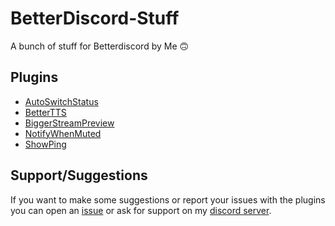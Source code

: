 # BetterDiscord-Stuff
A bunch of stuff for Betterdiscord by Me 🙃
## Plugins
- [AutoSwitchStatus](https://github.com/nicola02nb/BetterDiscord-Stuff/tree/main/Plugins/AutoSwitchStatus)
- [BetterTTS](https://github.com/nicola02nb/BetterDiscord-Stuff/tree/main/Plugins/BetterTTS)
- [BiggerStreamPreview](https://github.com/nicola02nb/BetterDiscord-Stuff/tree/main/Plugins/BiggerStreamPreview)
- [NotifyWhenMuted](https://github.com/nicola02nb/BetterDiscord-Stuff/tree/main/Plugins/NotifyWhenMuted)
- [ShowPing](https://github.com/nicola02nb/BetterDiscord-Stuff/tree/main/Plugins/ShowPing)
## Support/Suggestions
If you want to make some suggestions or report your issues with the plugins you can open an [issue](https://github.com/nicola02nb/BetterDiscord-Stuff/issues) or ask for support on my [discord server](https://discord.gg/hFuY8DfDGK).
